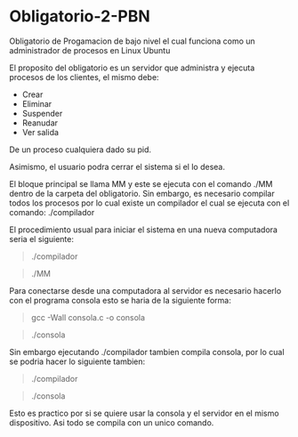 # Obligatorio-2-PBN
Obligatorio de Progamacion de bajo nivel el cual funciona como un administrador de procesos en Linux Ubuntu

El proposito del obligatorio es un servidor que administra y ejecuta procesos de los clientes, el mismo debe:

* Crear
* Eliminar
* Suspender
* Reanudar
* Ver salida

De un proceso cualquiera dado su pid.

Asimismo, el usuario podra cerrar el sistema si el lo desea.

El bloque principal se llama MM y este se ejecuta con el comando ./MM dentro de la carpeta del obligatorio. Sin embargo,
es necesario compilar todos los procesos por lo cual existe un compilador el cual se ejecuta con el comando:
./compilador

El procedimiento usual para iniciar el sistema en una nueva computadora seria el siguiente:
> ./compilador

> ./MM

 Para conectarse desde una computadora al servidor es necesario hacerlo con el programa consola
 esto se haria de la siguiente forma:
 > gcc -Wall consola.c -o consola
 
 > ./consola
 
 Sin embargo ejecutando ./compilador tambien compila consola, por lo cual se podria hacer lo siguiente tambien:
 > ./compilador
 
 > ./consola
 
 Esto es practico por si se quiere usar la consola y el servidor en el mismo dispositivo. Asi todo se compila con un
 unico comando.
